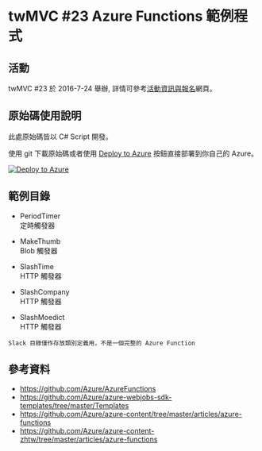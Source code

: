 # twMVC #23 Azure Functions 範例程式

## 活動

twMVC #23 於 2016-7-24 舉辦, 詳情可參考[活動資訊與報名](https://mvc.tw/event/2016/7/24)網頁。

## 原始碼使用說明

此處原始碼皆以 C# Script 開發。

使用 git 下載原始碼或者使用 [Deploy to Azure](https://azuredeploy.net/) 按鈕直接部署到你自己的 Azure。

[![Deploy to Azure](http://azuredeploy.net/deploybutton.png)](https://azuredeploy.net/)

## 範例目錄

- PeriodTimer  
  定時觸發器

- MakeThumb  
  Blob 觸發器

- SlashTime  
  HTTP 觸發器

- SlashCompany  
  HTTP 觸發器

- SlashMoedict  
  HTTP 觸發器

```
Slack 目錄僅作存放類別定義用，不是一個完整的 Azure Function
```

## 參考資料

- https://github.com/Azure/AzureFunctions
- https://github.com/Azure/azure-webjobs-sdk-templates/tree/master/Templates
- https://github.com/Azure/azure-content/tree/master/articles/azure-functions
- https://github.com/Azure/azure-content-zhtw/tree/master/articles/azure-functions
